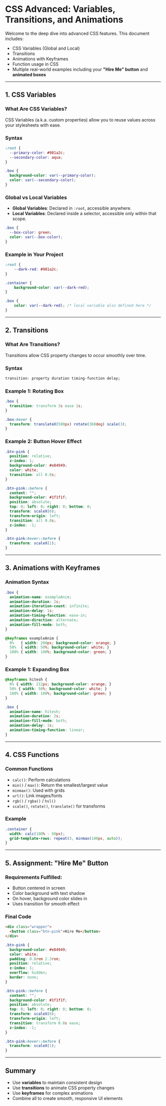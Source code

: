 # CSS Advanced: Variables, Transitions, and Animations

Welcome to the deep dive into advanced CSS features. This document includes:

* CSS Variables (Global and Local)
* Transitions
* Animations with Keyframes
* Function usage in CSS
* Multiple real-world examples including your **"Hire Me" button** and **animated boxes**

---

## 1. CSS Variables

### What Are CSS Variables?

CSS Variables (a.k.a. custom properties) allow you to reuse values across your stylesheets with ease.

### Syntax

```css
:root {
  --primary-color: #981a2c;
  --secondary-color: aqua;
}

.box {
  background-color: var(--primary-color);
  color: var(--secondary-color);
}
```

### Global vs Local Variables

* **Global Variables**: Declared in `:root`, accessible anywhere.
* **Local Variables**: Declared inside a selector, accessible only within that scope.

```css
.box {
  --box-color: green;
  color: var(--box-color);
}
```

### Example in Your Project

```css
:root {
    --dark-red: #981a2c;
}

.container {
    background-color: var(--dark-red);
}

.box {
    color: var(--dark-red); /* local variable also defined here */
}
```

---

## 2. Transitions

### What Are Transitions?

Transitions allow CSS property changes to occur smoothly over time.

### Syntax

```css
transition: property duration timing-function delay;
```

### Example 1: Rotating Box

```css
.box {
  transition: transform 3s ease 1s;
}

.box:hover {
  transform: translateX(500px) rotate(360deg) scale(3);
}
```

### Example 2: Button Hover Effect

```css
.btn-pink {
  position: relative;
  z-index: 1;
  background-color: #e84949;
  color: white;
  transition: all 0.8s;
}

.btn-pink::before {
  content: "";
  background-color: #1f1f1f;
  position: absolute;
  top: 0; left: 0; right: 0; bottom: 0;
  transform: scaleX(0);
  transform-origin: left;
  transition: all 0.8s;
  z-index: -1;
}

.btn-pink:hover::before {
  transform: scaleX(1);
}
```

---

## 3. Animations with Keyframes

### Animation Syntax

```css
.box {
  animation-name: exampleAnim;
  animation-duration: 2s;
  animation-iteration-count: infinite;
  animation-delay: 1s;
  animation-timing-function: ease-in;
  animation-direction: alternate;
  animation-fill-mode: both;
}

@keyframes exampleAnim {
  0%   { width: 200px; background-color: orange; }
  50%  { width: 50%; background-color: white; }
  100% { width: 100%; background-color: green; }
}
```

### Example 1: Expanding Box

```css
@keyframes hitesh {
  0% { width: 212px; background-color: orange; }
  50% { width: 50%; background-color: white; }
  100% { width: 100%; background-color: green; }
}

.box {
  animation-name: hitesh;
  animation-duration: 2s;
  animation-fill-mode: both;
  animation-delay: 1s;
  animation-timing-function: linear;
}
```

---

## 4. CSS Functions

### Common Functions

* `calc()`: Perform calculations
* `min()` / `max()`: Return the smallest/largest value
* `minmax()`: Used with grids
* `url()`: Link images/fonts
* `rgb()` / `rgba()` / `hsl()`
* `scale()`, `rotate()`, `translate()` for transforms

### Example

```css
.container {
  width: calc(100% - 50px);
  grid-template-rows: repeat(3, minmax(100px, auto));
}
```

---

## 5. Assignment: "Hire Me" Button

### Requirements Fulfilled:

* Button centered in screen
* Color background with text shadow
* On hover, background color slides in
* Uses transition for smooth effect

### Final Code

```html
<div class="wrapper">
  <button class="btn-pink">Hire Me</button>
</div>
```

```css
.btn-pink {
  background-color: #e84949;
  color: white;
  padding: 0.8rem 2.3rem;
  position: relative;
  z-index: 1;
  overflow: hidden;
  border: none;
}

.btn-pink::before {
  content: "";
  background-color: #1f1f1f;
  position: absolute;
  top: 0; left: 0; right: 0; bottom: 0;
  transform: scaleX(0);
  transform-origin: left;
  transition: transform 0.8s ease;
  z-index: -1;
}

.btn-pink:hover::before {
  transform: scaleX(1);
}
```

---

## Summary

* Use **variables** to maintain consistent design
* Use **transitions** to animate CSS property changes
* Use **keyframes** for complex animations
* Combine all to create smooth, responsive UI elements


